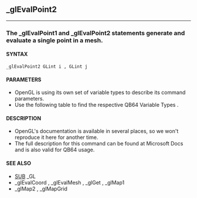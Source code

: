 ## _glEvalPoint2
---

### The _glEvalPoint1 and _glEvalPoint2 statements generate and evaluate a single point in a mesh.

#### SYNTAX

`_glEvalPoint2 GLint i , GLint j`

#### PARAMETERS
* OpenGL is using its own set of variable types to describe its command parameters.
* Use the following table to find the respective QB64 Variable Types .


#### DESCRIPTION
* OpenGL's documentation is available in several places, so we won't reproduce it here for another time.
* The full description for this command can be found at Microsoft Docs and is also valid for QB64 usage.


#### SEE ALSO
* [SUB](./SUB.md) _GL
* _glEvalCoord , _glEvalMesh , _glGet , _glMap1
* _glMap2 , _glMapGrid
